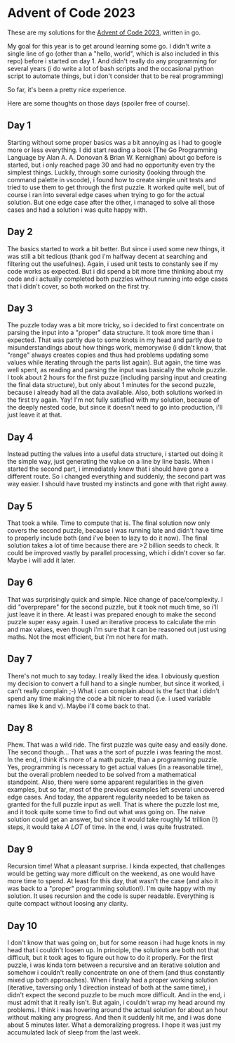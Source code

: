 # Advent of Code 2023
These are my solutions for the [Advent of Code 2023](https://adventofcode.com/2023/about), written in go.

My goal for this year is to get around learning some go. I didn't write a single line of go (other than a "hello, world", which is also included in this repo) before i started on day 1. And didn't really do any programming for several years (i do write a lot of bash scripts and the occasional python script to automate things, but i don't consider that to be real programming)

So far, it's been a pretty nice experience.

Here are some thoughts on those days (spoiler free of course).

## Day 1
Starting without some proper basics was a bit annoying as i had to google more or less everything. I did start reading a book (The Go Programming Language by Alan A. A. Donovan & Brian W. Kernighan) about go before is started, but i only reached page 30 and had no opportunity even try the simplest things. Luckily, through some curiosity (looking through the command palette in vscode), i found how to create simple unit tests and tried to use them to get through the first puzzle. It worked quite well, but of course i ran into several edge cases when trying to go for the actual solution. But one edge case after the other, i managed to solve all those cases and had a solution i was quite happy with.

## Day 2
The basics started to work a bit better. But since i used some new things, it was still a bit tedious (thank god i'm halfway decent at searching and filtering out the usefulnes).
Again, i used unit tests to constanly see if my code works as expected. But i did spend a bit more time thinking about my code and i actually completed both puzzles without running into edge cases that i didn't cover, so both worked on the first try.

## Day 3
The puzzle today was a bit more tricky, so i decided to first concentrate on parsing the input into a "proper" data structure. It took more time than i expected. That was partly due to some knots in my head and partly due to misunderstandings about how things work, memorywise (i didn't know, that "range" always creates copies and thus had problems updating some values while iterating through the parts list again). But again, the time was well spent, as reading and parsing the input was basically the whole puzzle. I took about 2 hours for the first puzze (including parsing input and creating the final data structure), but only about 1 minutes for the second puzzle, because i already had all the data available. Also, both solutions worked in the first try again. Yay!
I'm not fully satisfied with my solution, because of the deeply nested code, but since it doesn't need to go into production, i'll just leave it at that.

## Day 4
Instead putting the values into a useful data structure, i started out doing it the simple way, just generating the value on a line by line basis. When i started the second part, i immediately knew that i should have gone a different route. So i changed everything and suddenly, the second part was way easier. I should have trusted my instincts and gone with that right away.

## Day 5
That took a while. Time to compute that is. The final solution now only covers the second puzzle, because i was running late and didn't have time to properly include both (and i've been to lazy to do it now). The final solution takes a lot of time because there are >2 billion seeds to check. It could be improved vastly by parallel processing, which i didn't cover so far. Maybe i will add it later. 

## Day 6
That was surprisingly quick and simple. Nice change of pace/complexity. I did "overprepare" for the second puzzle, but it took not much time, so i'll just leave it in there. At least i was prepared enough to make the second puzzle super easy again.
I used an iterative process to calculate the min and max values, even though i'm sure that it can be reasoned out just using maths. Not the most efficient, but i'm not here for math. 

## Day 7
There's not much to say today. I really liked the idea. I obviously question my decision to convert a full hand to a single number, but since it worked, i can't really complain ;-)
What i can complain about is the fact that i didn't spend any time making the code a bit nicer to read (i.e. i used variable names like k and v). Maybe i'll come back to that. 

## Day 8
Phew. That was a wild ride. The first puzzle was quite easy and easily done. The second though... That was a the sort of puzzle i was fearing the most. In the end, i think it's more of a math puzzle, than a programming puzzle. Yes, programming is necessary to get actual values (in a reasonable time), but the overall problem needed to be solved from a mathematical standpoint. Also, there were some apparent regularities in the given examples, but so far, most of the previous examples left several uncovered edge cases. And today, the apparent regularity needed to be taken as granted for the full puzzle input as well. That is where the puzzle lost me, and it took quite some time to find out what was going on. The naive solution could get an answer, but since it would take roughly 14 trillion (!) steps, it would take _A LOT_ of time. In the end, i was quite frustrated. 

## Day 9
Recursion time! What a pleasant surprise. I kinda expected, that challenges would be getting way more difficult on the weekend, as one would have more time to spend. At least for this day, that wasn't the case (and also it was back to a "proper" programming solution!). I'm quite happy with my solution. It uses recursion and the code is super readable. Everything is quite compact without loosing any clarity. 

## Day 10
I don't know that was going on, but for some reason i had huge knots in my head that i couldn't loosen up. In principle, the solutions are both not that difficult, but it took ages to figure out how to do it properly. For the first puzzle, i was kinda torn between a recursive and an iterative solution and somehow i couldn't really concentrate on one of them (and thus constantly mixed up both approaches). When i finally had a proper working solution (iterative, taversing only 1 direction instead of both at the same time), i didn't expect the second puzzle to be much more difficult. And in the end, i must admit that it really isn't. But again, i couldn't wrap my head around my problems. I think i was hovering around the actual solution for about an hour without making any progress. And then it suddenly hit me, and i was done about 5 minutes later. What a demoralizing progress.
I hope it was just my accumulated lack of sleep from the last week.